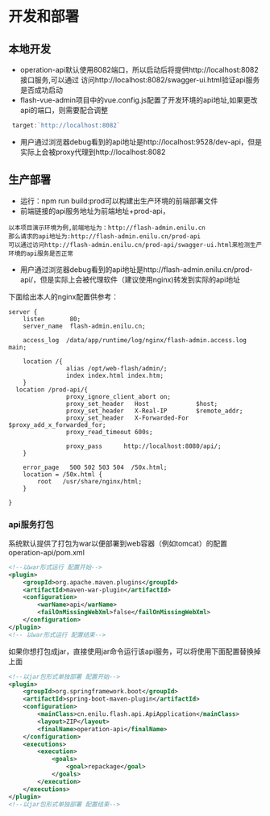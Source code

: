 # 开发和部署

## 本地开发
- operation-api默认使用8082端口，所以启动后将提供http://localhost:8082接口服务,可以通过 访问http://localhost:8082/swagger-ui.html验证api服务是否成功启动
- flash-vue-admin项目中的vue.config.js配置了开发环境的api地址,如果更改api的端口，则需要配合调整
```javascript
 target:`http://localhost:8082`
```
- 用户通过浏览器debug看到的api地址是http://localhost:9528/dev-api，但是实际上会被proxy代理到http://localhost:8082



## 生产部署

- 运行：npm run build:prod可以构建出生产环境的前端部署文件
- 前端链接的api服务地址为前端地址+prod-api，
```
以本项目演示环境为例,前端地址为：http://flash-admin.enilu.cn
那么请求的api地址为:http://flash-admin.enilu.cn/prod-api
可以通过访问http://flash-admin.enilu.cn/prod-api/swagger-ui.html来检测生产环境的api服务是否正常
```

- 用户通过浏览器debug看到的api地址是http://flash-admin.enilu.cn/prod-api/，但是实际上会被代理软件（建议使用nginx)转发到实际的api地址


下面给出本人的nginx配置供参考：
```
server {
    listen       80;
    server_name  flash-admin.enilu.cn;

    access_log  /data/app/runtime/log/nginx/flash-admin.access.log  main;
    
    location /{
                alias /opt/web-flash/admin/;
                index index.html index.htm;
    }
  location /prod-api/{
                proxy_ignore_client_abort on;
                proxy_set_header   Host             $host;
                proxy_set_header   X-Real-IP        $remote_addr;
                proxy_set_header   X-Forwarded-For $proxy_add_x_forwarded_for;
                proxy_read_timeout 600s;

                proxy_pass      http://localhost:8080/api/;
    }

    error_page   500 502 503 504  /50x.html;
    location = /50x.html {
        root   /usr/share/nginx/html;
    }

}

```

### api服务打包
系统默认提供了打包为war以便部署到web容器（例如tomcat）的配置
operation-api/pom.xml
```xml
<!--以war形式运行 配置开始-->
<plugin>
    <groupId>org.apache.maven.plugins</groupId>
    <artifactId>maven-war-plugin</artifactId>
    <configuration>
        <warName>api</warName>
        <failOnMissingWebXml>false</failOnMissingWebXml>
    </configuration>
</plugin>
<!-- 以war形式运行 配置结束-->
```

如果你想打包成jar，直接使用jar命令运行该api服务，可以将使用下面配置替换掉上面
```xml
<!--以jar包形式单独部署 配置开始-->
<plugin>
    <groupId>org.springframework.boot</groupId>
    <artifactId>spring-boot-maven-plugin</artifactId>
    <configuration>
        <mainClass>cn.enilu.flash.api.ApiApplication</mainClass>
        <layout>ZIP</layout>
        <finalName>operation-api</finalName>
    </configuration>
    <executions>
        <execution>
            <goals>
                <goal>repackage</goal>
            </goals>
        </execution>
    </executions>
</plugin>
<!--以jar包形式单独部署 配置结束-->
```
